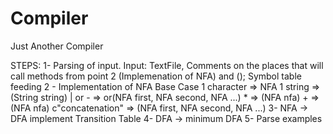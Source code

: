 # Compiler
Just Another Compiler

STEPS:
1- Parsing of input. Input: TextFile, Comments on the places that will call methods from point 2 (Implemenation of NFA) and ();
Symbol table feeding
2 - Implementation of NFA
  Base Case
    1 character => NFA 
    1 string => (String string)
    | or - => or(NFA first, NFA second, NFA ...)
    * => (NFA nfa)
    + => (NFA nfa)
    c"concatenation" => (NFA first, NFA second, NFA ...)
3- NFA -> DFA implement Transition Table
4- DFA -> minimum DFA
5- Parse examples
